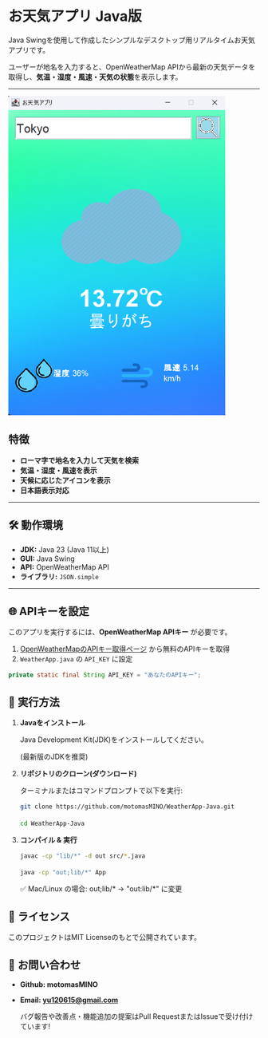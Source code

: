 # お天気アプリ Java版
Java Swingを使用して作成したシンプルなデスクトップ用リアルタイムお天気アプリです。

ユーザーが地名を入力すると、OpenWeatherMap APIから最新の天気データを取得し、**気温・湿度・風速・天気の状態**を表示します。

---

![スクショ](Screenshot1.png)

## 特徴
- **ローマ字で地名を入力して天気を検索**
- **気温・湿度・風速を表示**
- **天候に応じたアイコンを表示**
- **日本語表示対応**
---

## 🛠️ 動作環境
- **JDK:** Java 23 (Java 11以上)
- **GUI:** Java Swing
- **API:** OpenWeatherMap API
- **ライブラリ:** `JSON.simple`
---

## 🌐 APIキーを設定
このアプリを実行するには、**OpenWeatherMap APIキー** が必要です。

1. [OpenWeatherMapのAPIキー取得ページ](https://home.openweathermap.org/api_keys) から無料のAPIキーを取得
2. `WeatherApp.java` の `API_KEY` に設定

```java
private static final String API_KEY = "あなたのAPIキー";
```

## 🚀 実行方法

1. **Javaをインストール**
   
   Java Development Kit(JDK)をインストールしてください。
   
   (最新版のJDKを推奨)

2. **リポジトリのクローン(ダウンロード)**
   
   ターミナルまたはコマンドプロンプトで以下を実行:
   ```sh
   git clone https://github.com/motomasMINO/WeatherApp-Java.git

   cd WeatherApp-Java
3. **コンパイル & 実行**
   ```sh
   javac -cp "lib/*" -d out src/*.java

   java -cp "out;lib/*" App
   ```
   ✅ Mac/Linux の場合: out;lib/* → "out:lib/*" に変更
## 📜 ライセンス

このプロジェクトはMIT Licenseのもとで公開されています。

## 📧 お問い合わせ

- **Github: motomasMINO**

- **Email: yu120615@gmail.com**

  バグ報告や改善点・機能追加の提案はPull RequestまたはIssueで受け付けています!
